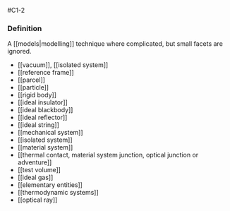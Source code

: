 #C1-2 

### Definition
A [[models|modelling]] technique where complicated, but small facets are ignored.

- [[vacuum]], [[isolated system]]
- [[reference frame]]
- [[parcel]]
- [[particle]]
- [[rigid body]]
- [[ideal insulator]]
- [[ideal blackbody]]
- [[ideal reflector]]
- [[ideal string]]
- [[mechanical system]]
- [[isolated system]]
- [[material system]]
- [[thermal contact, material system junction, optical junction or adventure]]
- [[test volume]]
- [[ideal gas]]
- [[elementary entities]]
- [[thermodynamic systems]]
- [[optical ray]]